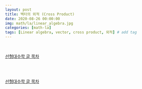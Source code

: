 ```yaml
---
layout: post
title: 벡터의 외적 (Cross Product)
date: 2020-08-26 00:00:00
img: math/la/linear_algebra.jpg
categories: [math-la] 
tags: [Linear algebra, vector, cross product, 외적] # add tag
---
```


<br>

[선형대수학 글 목차](https://gaussian37.github.io/math-la-table/)

<br>



<br>

[선형대수학 글 목차](https://gaussian37.github.io/math-la-table/)

<br>

